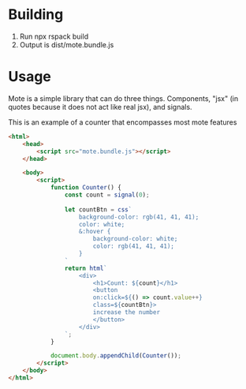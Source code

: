 # Building 
1. Run npx rspack build
2. Output is dist/mote.bundle.js

# Usage 
Mote is a simple library that can do three things. Components, "jsx" (in quotes because it does not act like real jsx), and signals.      

This is an example of a counter that encompasses most mote features     
```html
<html>
	<head>
		<script src="mote.bundle.js"></script>
	</head>

	<body>
		<script>
			function Counter() {
				const count = signal(0);
                
                let countBtn = css`
                    background-color: rgb(41, 41, 41);
                    color: white;
                    &:hover {
                        background-color: white;
                        color: rgb(41, 41, 41);
                    }
                `
				return html`
					<div>
						<h1>Count: ${count}</h1>
						<button 
                        on:click=${() => count.value++}
                        class=${countBtn}>
						increase the number
						</button>
					</div>
				`;
			}

			document.body.appendChild(Counter());
		</script>
	</body>
</html>

```